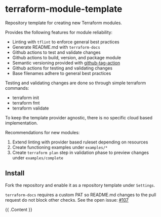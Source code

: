 # terraform-module-template
Repository template for creating new Terraform modules.

Provides the following features for module reliability:
* Linting with `tflint` to enforce general best practices
* Generate README.md with `terraform-docs`
* Github actions to test and validate changes
* Github actions to build, version, and package module
* Semantic versioning provided with [github-tag-action](https://github.com/anothrNick/github-tag-action)
* Github actions for testing and validating changes
* Base filenames adhere to general best practices

Testing and validating changes are done so through simple terraform commands:
* terraform init
* terraform fmt 
* terraform validate 

To keep the template provider agnostic, there is no specific cloud based implementation.

Recommendations for new modules:
1. Extend linting with provider based ruleset depending on resources
2. Create functioning examples under `examples/*`
3. Create `terraform plan` step in validation phase to preview changes under `examples/complete`

## Install 
Fork the repository and enable it as a repository template under `Settings`.

`terraform-docs` requires a custom PAT so README.md changes to the pull request do not block other checks. See the open issue: [#107](https://github.com/terraform-docs/gh-actions/issues/107)
<!-- BEGIN_TF_DOCS -->
{{ .Content }}
<!-- END_TF_DOCS -->
